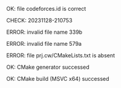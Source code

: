 OK: file codeforces.id is correct
CHECK: 20231128-210753
ERROR: invalid file name 339b
ERROR: invalid file name 579a
ERROR: file prj.cw/CMakeLists.txt is absent
OK: CMake generator successed
OK: CMake build (MSVC x64) successed
